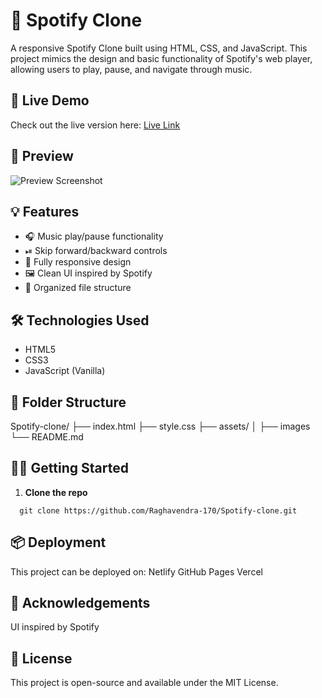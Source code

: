 # 🎵 Spotify Clone

A responsive Spotify Clone built using HTML, CSS, and JavaScript. This project mimics the design and basic functionality of Spotify's web player, allowing users to play, pause, and navigate through music.

## 🚀 Live Demo

Check out the live version here: [Live Link](https://spotifycloneid.netlify.app/)  

## 📸 Preview

![Preview Screenshot](<img width="1917" height="912" alt="image" src="https://github.com/user-attachments/assets/4caa188d-eda3-40b3-ac19-be77625fac78" />)  

## 💡 Features

- 🎧 Music play/pause functionality
- ⏯ Skip forward/backward controls
- 📱 Fully responsive design
- 🖼 Clean UI inspired by Spotify
- 📁 Organized file structure

## 🛠️ Technologies Used

- HTML5
- CSS3
- JavaScript (Vanilla)

## 📂 Folder Structure

Spotify-clone/
├── index.html
├── style.css
├── assets/
│     ├── images
└── README.md


## 🧑‍💻 Getting Started

1. **Clone the repo**
```
  git clone https://github.com/Raghavendra-170/Spotify-clone.git
```

## 📦 Deployment
This project can be deployed on:
Netlify
GitHub Pages
Vercel

## 🙌 Acknowledgements
UI inspired by Spotify

## 📝 License
This project is open-source and available under the MIT License.
